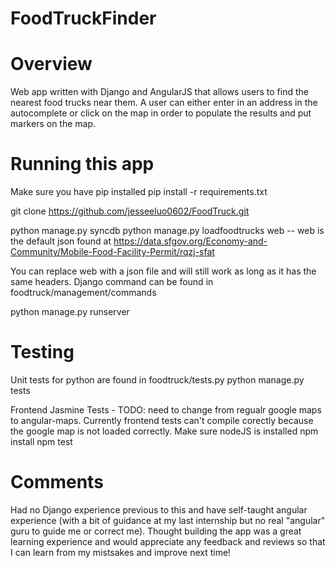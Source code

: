 # FoodTruckFinder


# Overview
Web app written with Django and AngularJS that allows users to find the nearest food trucks near them.  A user can either
enter in an address in the autocomplete or click on the map in order to populate the results and put markers on the map.

# Running this app
Make sure you have pip installed
pip install -r requirements.txt

git clone https://github.com/jesseeluo0602/FoodTruck.git

python manage.py syncdb
python manage.py loadfoodtrucks web     -- web is the default json found at
https://data.sfgov.org/Economy-and-Community/Mobile-Food-Facility-Permit/rqzj-sfat

You can replace web with a json file and will still work as long as it has the same headers. Django command can be found in foodtruck/management/commands

python manage.py runserver

# Testing
Unit tests for python are found in foodtruck/tests.py
python manage.py tests

Frontend Jasmine Tests - TODO: need to change from regualr google maps to angular-maps.  Currently frontend tests can't compile corectly because the google map is not loaded correctly.
Make sure nodeJS is installed
npm install
npm test

# Comments
Had no Django experience previous to this and have self-taught angular experience (with a bit of guidance at my last internship but no real "angular" guru to guide me or correct me).
Thought building the app was a great learning experience and would appreciate any feedback and reviews so that I can learn from my mistsakes and improve next time!
